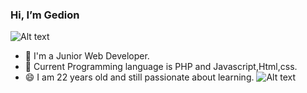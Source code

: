 ### Hi, I’m Gedion ###
![Alt text](https://raw.githubusercontent.com/rahul-jha98/rahul-jha98/main/techstack.gif)
 


<!--
**Gedionteddykusuma/Gedionteddykusuma** is a ✨ _special_ ✨ repository because its `README.md` (this file) appears on your GitHub profile.

Here are some ideas to get you started:
-->

- 🔭 I'm a Junior Web Developer.
- 🌱 Current Programming language        is PHP and Javascript,Html,css.
- 😄 I am 22 years old and still         passionate about learning.
![Alt text](https://user-images.githubusercontent.com/5713670/87202985-820dcb80-c2b6-11ea-9f56-7ec461c497c3.gif)
